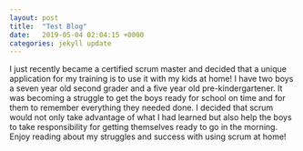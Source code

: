 ```yaml
---
layout: post
title:  "Test Blog"
date:   2019-05-04 02:04:15 +0000
categories: jekyll update
---
```

I just recently became a certified scrum master and decided that a unique application for my training is to use it with my kids at home! I have two boys a seven year old second grader and a five year old pre-kindergartener. It was becoming a struggle to get the boys ready for school on time and for them to remember everything they needed done. I decided that scrum would not only take advantage of what I had learned but also help the boys to take responsibility for getting themselves ready to go in the morning. Enjoy reading about
my struggles and success with using scrum at home!

[jekyll-docs]: https://jekyllrb.com/docs/home
[jekyll-gh]:   https://github.com/jekyll/jekyll
[jekyll-talk]: https://talk.jekyllrb.com/
